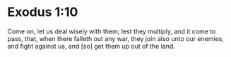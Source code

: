 # Exodus 1:10

Come on, let us deal wisely with them; lest they multiply, and it come to pass, that, when there falleth out any war, they join also unto our enemies, and fight against us, and [so] get them up out of the land.